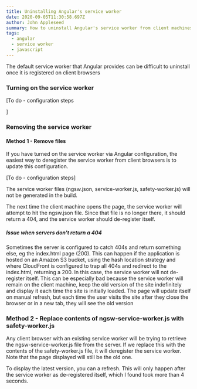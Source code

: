 ```yaml
---
title: Uninstalling Angular's service worker
date: 2020-09-05T11:30:58.697Z
author: John Appleseed
summary: How to uninstall Angular's service worker from client machines
tags:
  - angular
  - service worker
  - javascript
---
```

The default service worker that Angular provides can be difficult to uninstall once it is registered on client browsers

### Turning on the service worker

[To do - configuration steps

]

### Removing the service worker

#### Method 1 - Remove files

If you have turned on the service worker via Angular configuration, the easiest way to deregister the service worker from client browsers is to update this configuration. 

\[To do - configuration steps]

The service worker files (ngsw.json, service-worker.js, safety-worker.js) will not be generated in the build.

The next time the client machine opens the page, the service worker will attempt to hit the ngsw.json file. Since that file is no longer there, it should return a 404, and the service worker should de-register itself. 

##### Issue when servers don't return a 404

Sometimes the server is configured to catch 404s and return something else, eg the index.html page (200). This can happen if the application is hosted on an Amazon S3 bucket, using the hash location strategy and where CloudFront is configured to trap all 404s and redirect to the index.html, returning a 200.  In this case, the service worker will not de-register itself.  This can be especially bad because the service worker will remain on the client machine,  keep the old version of the site indefinitely and display it each time the site is initially loaded. The page will update itself on manual refresh, but each time the user visits the site after they close the browser or in a new tab, they will see the old version

### Method 2 - Replace contents of ngsw-service-worker.js with safety-worker.js

Any client browser with an existing service worker will be trying to retrieve the ngsw-service-worker.js file from the server. If we replace this with the contents of the safety-worker.js file, it will deregister the service worker. Note that the page displayed will still be the old one.

To display the latest version, you can a refresh. This will only happen after the service worker as de-registered itself, which I found took more than 4 seconds.